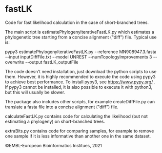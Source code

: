 # fastLK

Code for fast likelihood calculation in the case of short-branched trees.

The main script is estimatePhylogenyIterativeFastLK.py which estimates a phylogenetic tree starting from a concise alignment ("diff") file.
Typical use is:

pypy3 estimatePhylogenyIterativeFastLK.py --reference MN908947.3.fasta --input inputDiffFile.txt --model UNREST --numTopologyImprovements 3 --overwrite  --output fastLK_outputFile

The code doesn't need installation, just download the python scripts to use them.
However, it is highly recommended to execute the code using pypy3 to achieve best performance.
To install pypy3, see https://www.pypy.org/ .
If pypy3 cannot be installed, it is also possible to execute it with python3, but this will usually be slower.

The package also includes other scripts, for example createDiffFile.py can translate a fasta file into a concise alignment ("diff") file.

calculateFastLK.py contains code for calculating the likelihood (but not estimating a phylogeny) on short-branched trees.

extraBits.py contains code for comparing samples, for example to remove one sample if it is less informative than another one in the same dataset.

©EMBL-European Bioinformatics Institues, 2021
